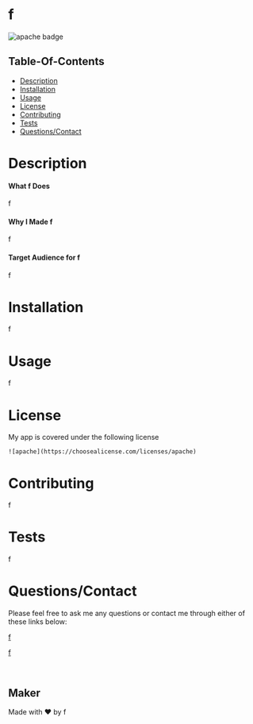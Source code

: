 
# f

 ![apache badge](https://img.shields.io/badge/License-apache-brightgreen)

  ## Table-Of-Contents

  * [Description](#description)
  * [Installation](#installation)
  * [Usage](#usage)
  * [License](#license)
  * [Contributing](#contributing)
  * [Tests](#tests)
  * [Questions/Contact](#questions/contact)

# Description

#### What f Does

  f

#### Why I Made f

  f

#### Target Audience for f 

  f

# Installation

  f

# Usage

f

# License

 
My app is covered under the following license

    

    ![apache](https://choosealicense.com/licenses/apache)
    

    

# Contributing

f

# Tests

f

# Questions/Contact

Please feel free to ask me any questions or contact me through either of these links below:

[f](https://github.com/f)

[f](mailto:f)

<br>

## Maker
Made with ❤️ by f

